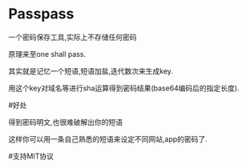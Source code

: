 # Passpass
一个密码保存工具,实际上不存储任何密码

原理来至one shall pass.

其实就是记忆一个短语,短语加盐,迭代数次来生成key.

用这个key对域名等进行sha运算得到密码结果(base64编码后的指定长度).

#好处

得到密码明文,也很难破解出你的短语

这样你可以用一条自己熟悉的短语来设定不同网站,app的密码了.


#支持MIT协议

